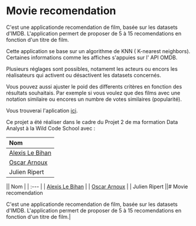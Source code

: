 # Movie recomendation

C'est une applicationde recomendation de film, basée sur les datasets d'IMDB.
L'application permert de proposer de 5 à 15 recomendations en fonction d'un titre de film.

Cette application se base sur un algorithme de KNN ( K-nearest neighbors).
Certaines informations comme les affiches s'appuies sur l' API OMDB. 

Plusieurs réglages sont possibles, notamemt les acteurs ou encors les réalisateurs qui activent ou désactivent les datasets concernés.

Vous pouvez aussi ajuster le poid des differents critères en fonction des résultats souhaitais.
Par exemple si vous voulez que des films avec une notation similaire ou encores un numbre de votes similaires (popularité).

Vous trouverai l'aplication [ici](https://share.streamlit.io/pilouliz/movie_reco/main/app.py).

Ce projet a été réaliser dans le cadre du Projet 2 de ma formation Data Analyst à la Wild Code School avec :

| Nom |
| :--- |
| [Alexis Le Bihan](https://github.com/Pilouliz) |
| [Oscar Arnoux](https://github.com/OscarArnoux8) | 
| Julien Ripert |

|| Nom |
| :--- |
| [Alexis Le Bihan](https://github.com/Pilouliz) |
| [Oscar Arnoux](https://github.com/OscarArnoux8) | 
| Julien Ripert ||# Movie recomendation

C'est une applicationde recomendation de film, basée sur les datasets d'IMDB.
L'application permert de proposer de 5 à 15 recomendations en fonction d'un titre de film.|

